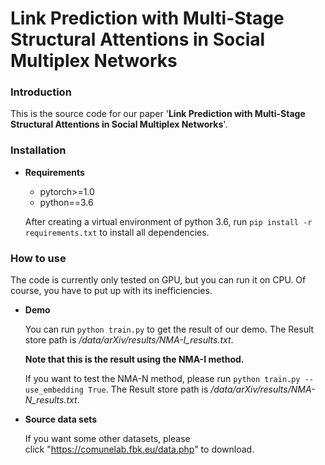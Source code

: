 # Link Prediction with Multi-Stage Structural Attentions in Social Multiplex Networks
### Introduction
  This is the source code for our paper '**Link Prediction with Multi-Stage Structural Attentions in Social Multiplex Networks**'.
### Installation  
   * **Requirements** 
     * pytorch>=1.0
     * python==3.6
     
     After creating a virtual environment of python 3.6, run `pip install -r requirements.txt` to install all dependencies.
### How to use
  The code is currently only tested on GPU, but you can run it on CPU. Of course, you have to put up with its inefficiencies.

* **Demo** 

     You can run `python train.py` to get the result of our demo. The Result store path is */data/arXiv/results/NMA-I_results.txt*.  
     
     **Note that this is the result using the NMA-I method.** 
     
     If you want to test the NMA-N method, please run `python train.py --use_embedding True`. The Result store path is */data/arXiv/results/NMA-N_results.txt*.
     
* **Source data sets**  

     If you want some other datasets, please click "https://comunelab.fbk.eu/data.php" to download.

